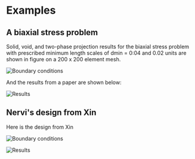 # Examples
## A biaxial stress problem
Solid, void, and two-phase projection results for the biaxial stress problem with prescribed minimum length scales of dmin = 0:04 and 0.02 units are shown in figure on a 200 x 200 element mesh.

![Boundary conditions](https://github.com/BigBear-X/BESO-FEniCS/blob/master/figures/examples/a%20biaxial%20stress-BC.PNG?raw=true)

And the results from a paper are shown below:

![Results](https://github.com/BigBear-X/BESO-FEniCS/blob/master/figures/examples/a%20biaxial%20stress-results.PNG?raw=true)

## Nervi's design from Xin

Here is the design from Xin 

![Boundary conditions](https://github.com/BigBear-X/BESO-FEniCS/blob/master/figures/examples/Nervi's%20design-BC.JPG?raw=true)

![Results](https://github.com/BigBear-X/BESO-FEniCS/blob/master/figures/examples/Nervi's%20design-result-Xin.JPG?raw=true)
